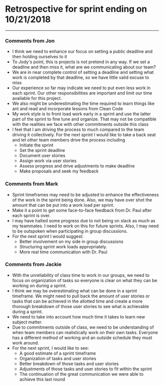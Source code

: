 # Retrospective for sprint ending on 10/21/2018
-------------------------------------

### Comments from Jon
* I think we need to enhance our focus on setting a public deadline and then holding ourselves to it
* To Jody's point, this is projects is not pretend in any way. If we set a deadline and then miss it, what 
  are we communicating about our team?
* We are in near complete control of setting a deadline and setting what work is completed by that 
  deadline, so we have little valid excuse to miss
* Our experience so far may indicate we need to put even less work in each sprint. Our other 
  responsibilities are important and limit our time available for this project. 
* We also might be underestimating the time required to learn things like ant and read and incorporate 
  lessons from Clean Code
* My work style is to front load work early in a sprint and use the latter part of the sprint to fine tune 
  and organize. That may not be compatible with the realities we face with other commitments outside this class
* I feel that I am driving the process to much compared to the team driving it collectively. For the next
  sprint I would like to take a back seat and let other team members drive the process including
  * Initiate the sprint
  * Set the sprint deadline
  * Document user stories
  * Assign work via user stories
  * Assess progress and drive adjustments to make deadline
  * Make proposals and seek my feedback
  

### Comments from Mark
* Sprint timeframes may need to be adjusted to enhance the effectiveness of the work in the sprint being done.
  Also, we may have over shot the amount that can be put into a work load per sprint.
* Make it a point to get some face-to-face feedback from Dr. Paul after each sprint is over.
* I may have halted some progress due to not being on slack as much as my teammates. I need to work
  on this for future sprints. Also, I may need to be outspoken when participating in group discussions.
* For the next sprint I would suggest:
	* Better involvement on my side in group discussions
	* Structuring sprint work loads appropriately.
	* More real time communication with Dr. Paul 

### Comments from Jackie
* With the unreliability of class time to work in our groups, we need to focus on organization of 
  tasks so everyone is clear on what they can be working on during a sprint. 
* I think we may be overestimating what can be done in a sprint timeframe. We might need to pull back the 
  amount of user stories or tasks that can be achieved in the allotted time and create a more thorough breakdown 
  of those user stories to see what is achievable during a sprint. 
* We need to take into account how much time it takes to learn new subject matter.
* Due to commitments outside of class, we need to be understanding of when team members can realistically work 
  on their own tasks. Everyone has a different method of working and an outside schedule they must work around.
* For the next sprint, I would like to see:
	* A good estimate of a sprint timeframe 
	* Organization of tasks and user stories
	* Better breakdown of those tasks and user stories
	* Adjustments of those tasks and user stories to fit within the sprint
	* The continuation of the great communication we were able to achieve this last round	
